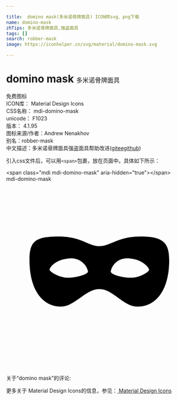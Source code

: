```yaml
---

title:  domino mask(多米诺骨牌面具) ICON转svg、png下载
name: domino-mask
zhTips: 多米诺骨牌面具,强盗面具
tags: []
search: robber-mask
image: https://iconhelper.cn/svg/material/domino-mask.svg

---
```


# domino mask  <small style="font-size: 60%;font-weight: 100">多米诺骨牌面具</small>


<div class="detail-page">
<p>
<span><span class="badge-success badge">免费图标</span> </span>
<br/>
<span>
ICON库：
<span class="badge-secondary badge">Material Design Icons</span> 
</span>
<br/>
<span>
CSS名称：
<span class="badge-secondary badge">mdi-domino-mask</span> 
</span>
<br/>
<span>
unicode：
<span class="badge-secondary badge">F1023</span> 
<copy-btn content='F1023' btn-title=""></copy-btn>
<copy-btn :content='String.fromCodePoint(parseInt("F1023", 16))' btn-title="复制U"></copy-btn>
</span>
<br/>
<span>
版本：
<span class="badge-secondary badge">4.1.95</span> 
</span>
<br/>
<span>图标来源/作者：<span class="badge-light badge">Andrew Nenakhov</span></span> 
<br/>
<span>别名：<span class="badge-light badge">robber-mask</span></span><br/><span class="zh-detail">中文描述：<span class="badge-primary badge">多米诺骨牌面具</span><span class="badge-primary badge">强盗面具</span><span class="help-link"><span>帮助改进</span>(<a href="https://gitee.com/liuwave/icon-helper/edit/master/json/material/domino-mask.json" target="_blank" rel="noopener noreferrer">gitee</a><a href="https://github.com/liuwave/icon-helper/edit/master/json/material/domino-mask.json" target="_blank" rel="noopener noreferrer">github</a></span>)</span><br/>
</p>
</div>
<div class="alert alert-dark">
  <i class="mdi mdi-domino-mask mdi-48px"></i>
  <i class="mdi mdi-domino-mask mdi-36px"></i>
  <i class="mdi mdi-domino-mask mdi-24px"></i>
  <i class="mdi mdi-domino-mask mdi-18px"></i>
</div>
<div>
  <p>引入css文件后，可以用<code>&lt;span&gt;</code>包裹，放在页面中。具体如下所示：    
  </p>
  <div class="alert alert-primary" style="font-size: 14px">
    &lt;span class="mdi mdi-domino-mask" aria-hidden="true"&gt;&lt;/span&gt;
    <copy-btn content='<span class="mdi mdi-domino-mask" aria-hidden="true"></span>'></copy-btn>
  </div>
  <div class="alert alert-secondary">
    <i class="mdi mdi-domino-mask"
    style="font-size: 24px"
    aria-hidden="true"></i> mdi-domino-mask
    <copy-btn content="mdi-domino-mask" btn-title="复制图标名称"></copy-btn>
  </div>
</div>
<div id="svg" class="svg-wrap">
<svg xmlns="http://www.w3.org/2000/svg" viewBox="0 0 24 24"><path d="M15.83 9.81C14.7 9.7 13.69 10.38 13.46 11.5C13.46 11.84 14.81 12.29 16.05 12.29C17.29 12.29 18.41 11.5 18.41 11.28C18.41 11.05 17.63 9.93 15.83 9.81M8.18 9.81C6.38 9.93 5.59 10.94 5.59 11.27C5.59 11.5 6.82 12.29 7.95 12.29S10.54 11.84 10.54 11.5C10.31 10.38 9.19 9.7 8.18 9.81M16.95 16C15.04 16 13.8 13.75 12 13.75S8.85 16 7.05 16C4.69 16 3 13.86 3 10.04C3 7.68 3.68 7 6.71 7S10.54 8.24 12 8.24 14.36 7 17.29 7 21 7.79 21 10.04C21 13.86 19.31 16 16.95 16Z" /></svg>
</div>
<detail full-name='mdi-domino-mask'></detail>
<div>
<p>关于“domino mask”的评论:</p>
</div>
<Vssue title="关于“domino mask”的评论" ></Vssue>    
<div><p>更多关于 Material Design Icons的信息，参见：<a target="_blank" href="https://iconhelper.cn/material.html"> Material Design Icons</a>
</p></div>
